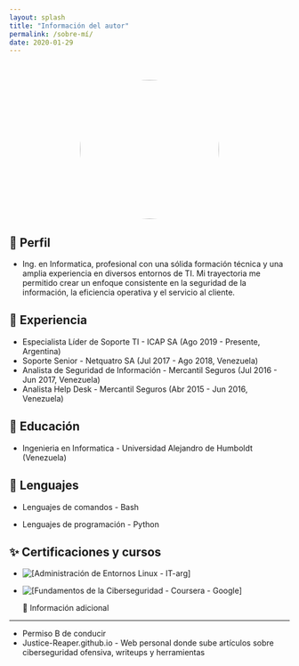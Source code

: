 ```yaml
---
layout: splash
title: "Información del autor"
permalink: /sobre-mí/
date: 2020-01-29
---
```


<p><br></p>
<p align="center">
  <img width="250" height="250" src="https://pentest4noob.github.io/Writetups/assets/images/perfil_foto.jpg" style="border-radius: 50%;" >
</p>

## 💬 Perfil

- Ing. en Informatica, profesional con una sólida formación técnica y una amplia experiencia en diversos entornos de TI. Mi trayectoria me permitido crear un enfoque consistente en la seguridad de la información, la eficiencia operativa y el servicio al cliente.

## 📖 Experiencia

- Especialista Líder de Soporte TI - ICAP SA (Ago 2019 - Presente, Argentina)
- Soporte Senior - Netquatro SA (Jul 2017 - Ago 2018, Venezuela)
- Analista de Seguridad de Información - Mercantil Seguros (Jul 2016 - Jun 2017, Venezuela)
- Analista Help Desk - Mercantil Seguros (Abr 2015 - Jun 2016, Venezuela)

## 🏦 Educación

- Ingenieria en Informatica - Universidad Alejandro de Humboldt (Venezuela)

## 🚀 Lenguajes

- Lenguajes de comandos - Bash

- Lenguajes de programación - Python

## ✨ Certificaciones y cursos

- ![[Administración de Entornos Linux - IT-arg]](https://it-arg.com/certificado/EValera1117-8)
- ![[Fundamentos de la Ciberseguridad - Coursera - Google]](https://www.coursera.org/account/accomplishments/verify/6XPSC4PLTUBJ?utm_source=link&utm_medium=certificate&utm_content=cert_image&utm_campaign=pdf_header_button&utm_product=course)

  🚗 Información adicional

---

- Permiso B de conducir
- Justice-Reaper.github.io - Web personal donde sube artículos sobre ciberseguridad ofensiva, writeups y herramientas
